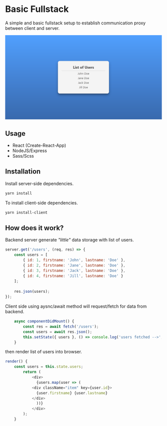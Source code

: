 # Basic Fullstack 
A simple and basic fullstack setup to establish communication proxy between client and server.

![screenshot](Screenshot.png)

## Usage
- React (Create-React-App)
- NodeJS/Express
- Sass/Scss

## Installation

Install server-side dependencies.
```sh
yarn install
```

To install client-side dependencies.
```sh
yarn install-client
```

## How does it work?

Backend server generate _"little"_ data storage with list of users. 
```js
server.get('/users', (req, res) => {
	const users = [
		{ id: 1, firstname: 'John', lastname: 'Doe' },
		{ id: 2, firstname: 'Jane', lastname: 'Doe' },
		{ id: 3, firstname: 'Jack', lastname: 'Doe' },
		{ id: 4, firstname: 'Jill', lastname: 'Doe' }
	];

	res.json(users);
});

```

Client side using aysnc/await method will request/fetch for data from backend.

```js
	async componentDidMount() {
		const res = await fetch('/users');
		const users = await res.json();
		this.setState({ users }, () => console.log('users fetched -->', users));
	}

```
then render list of users into browser.
```js
render() {
	const users = this.state.users;
		return (
		    <div>
		      {users.map(user => (
			<div className="item" key={user.id}>
			  {user.firstname} {user.lastname}
			</div>
		      ))}
		    </div>	
		);
	}
```


